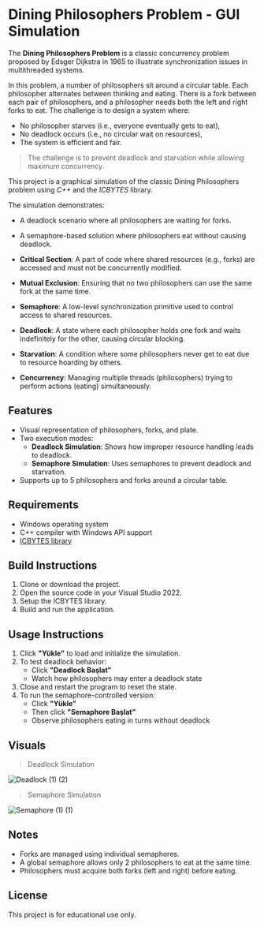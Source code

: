 # Dining Philosophers Problem - GUI Simulation
The **Dining Philosophers Problem** is a classic concurrency problem proposed by Edsger Dijkstra in 1965 to illustrate synchronization issues in multithreaded systems.

In this problem, a number of philosophers sit around a circular table. Each philosopher alternates between thinking and eating. There is a fork between each pair of philosophers, and a philosopher needs both the left and right forks to eat. The challenge is to design a system where:
- No philosopher starves (i.e., everyone eventually gets to eat),
- No deadlock occurs (i.e., no circular wait on resources),
- The system is efficient and fair.

> The challenge is to prevent deadlock and starvation while allowing maximum concurrency.
  
This project is a graphical simulation of the classic Dining Philosophers problem using *C++* and the *ICBYTES* library.

The simulation demonstrates:
- A deadlock scenario where all philosophers are waiting for forks.
- A semaphore-based solution where philosophers eat without causing deadlock.

- **Critical Section**: A part of code where shared resources (e.g., forks) are accessed and must not be concurrently modified.
- **Mutual Exclusion**: Ensuring that no two philosophers can use the same fork at the same time.
- **Semaphore**: A low-level synchronization primitive used to control access to shared resources.
- **Deadlock**: A state where each philosopher holds one fork and waits indefinitely for the other, causing circular blocking.
- **Starvation**: A condition where some philosophers never get to eat due to resource hoarding by others.
- **Concurrency**: Managing multiple threads (philosophers) trying to perform actions (eating) simultaneously.

## Features

- Visual representation of philosophers, forks, and plate.
- Two execution modes:
  - **Deadlock Simulation**: Shows how improper resource handling leads to deadlock.
  - **Semaphore Simulation**: Uses semaphores to prevent deadlock and starvation.
- Supports up to 5 philosophers and forks around a circular table.

## Requirements

- Windows operating system
- C++ compiler with Windows API support
- [ICBYTES library](https://github.com/cembaykal/ICBYTES)

## Build Instructions

1. Clone or download the project.
2. Open the source code in your Visual Studio 2022.
3. Setup the ICBYTES library.
4. Build and run the application.

## Usage Instructions

1. Click **"Yükle"** to load and initialize the simulation.
2. To test deadlock behavior:
   - Click **"Deadlock Başlat"**
   - Watch how philosophers may enter a deadlock state
3. Close and restart the program to reset the state.
4. To run the semaphore-controlled version:
   - Click **"Yükle"**
   - Then click **"Semaphore Başlat"**
   - Observe philosophers eating in turns without deadlock
  
## Visuals
> Deadlock Simulation

![Deadlock (1) (2)](https://github.com/user-attachments/assets/f6299fda-c119-44e1-bd72-71d518c5b606)


> Semaphore Simulation

![Semaphore (1) (1)](https://github.com/user-attachments/assets/8bda3f3f-9d85-485c-8446-7aed19aa8534)


## Notes

- Forks are managed using individual semaphores.
- A global semaphore allows only 2 philosophers to eat at the same time.
- Philosophers must acquire both forks (left and right) before eating.

## License

This project is for educational use only.
